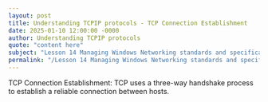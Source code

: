 ```yaml
---
layout: post
title: Understanding TCPIP protocols - TCP Connection Establishment
date: 2025-01-10 12:00:00 -0000
author: Understanding TCPIP protocols
quote: "content here"
subject: "Lesson 14 Managing Windows Networking standards and specifications"
permalink: "/Lesson 14 Managing Windows Networking standards and specifications/Understanding TCPIP protocols/Understanding TCPIP protocols - TCP Connection Establishment"
---
```


TCP Connection Establishment: TCP uses a three-way handshake process to establish a reliable connection between hosts.
